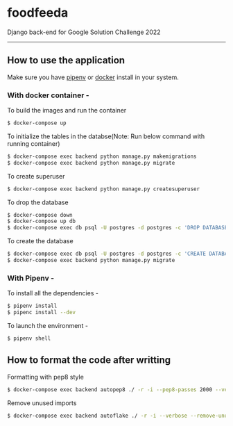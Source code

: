 # foodfeeda

Django back-end for Google Solution Challenge 2022

---

## How to use the application

Make sure you have [pipenv](https://docs.python-guide.org/dev/virtualenvs/#installing-pipenv) or [docker](https://docs.docker.com/engine/install/) install in your system.

### With docker container -

To build the images and run the container

```bash
$ docker-compose up
```

To initialize the tables in the databse(Note: Run below command with running container)

```bash
$ docker-compose exec backend python manage.py makemigrations
$ docker-compose exec backend python manage.py migrate
```

To create superuser

```bash
$ docker-compose exec backend python manage.py createsuperuser
```

To drop the database

```bash
$ docker-compose down
$ docker-compose up db
$ docker-compose exec db psql -U postgres -d postgres -c 'DROP DATABASE "FOODFEEDADATABASE";'
```

To create the database

```bash
$ docker-compose exec db psql -U postgres -d postgres -c 'CREATE DATABASE "FOODFEEDADATABASE";'
$ docker-compose exec backend python manage.py migrate
```

### With Pipenv -

To install all the dependencies -

```bash
$ pipenv install
$ pipenc install --dev
```

To launch the environment -

```bash
$ pipenv shell
```

## How to format the code after writting

Formatting with pep8 style

```bash
$ docker-compose exec backend autopep8 ./ -r -i --pep8-passes 2000 --verbose --exclude="*/migrations"
```

Remove unused imports

```bash
$ docker-compose exec backend autoflake ./ -r -i --verbose --remove-unused-variables --exclude="*/migrations"
```
